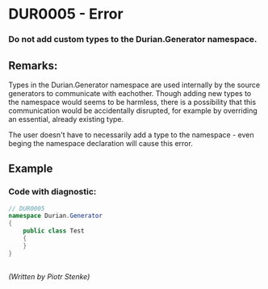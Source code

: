 # DUR0005 - Error
### Do not add custom types to the Durian.Generator namespace.

## Remarks:

Types in the Durian.Generator namespace are used internally by the source generators to communicate with eachother. Though adding new types to the namespace would seems to be harmless, there is a possibility that this communication would be accidentally disrupted, for example by overriding an essential, already existing type.

The user doesn't have to necessarily add a type to the namespace - even beging the namespace declaration will cause this error.


## Example

### Code with diagnostic:
```csharp
// DUR0005
namespace Durian.Generator
{
	public class Test
	{
	}
}

```
##

*\(Written by Piotr Stenke\)*